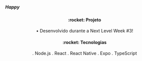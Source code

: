 <h1 align="center">
 <h5>Happy</h5>
</h1>

<h4 align="center">:rocket: Projeto</h4>
<p align="center">• Desenvolvido durante a Next Level Week #3!<p>

<h4 align="center">:rocket: Tecnologias</h4>
<p align="center">
. Node.js
. React
. React Native
. Expo
. TypeScript
<p>
